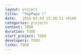 ```yaml
---
layout: project
title:  "YepPapa !"
date:   2016-03-09 15:30:11 +0100
categories: projects
context: TODO
duration: TODO
start_project: TODO
developers: TODO
links: TODO
---
```

